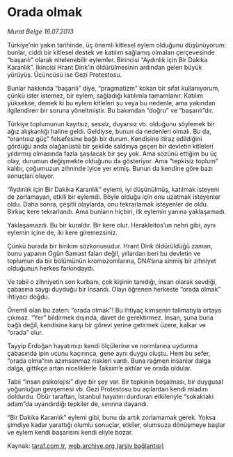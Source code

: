 # Orada olmak

*Murat Belge 16.07.2013*

<div class="yazi"><p>Türkiye’nin yakın tarihinde, üç önemli kitlesel eylem olduğunu düşünüyorum: bunlar, ciddi bir kitlesel destek ve katılım sağlamış olmaları çerçevesinde “başarılı” olarak nitelenebilir eylemler. Birincisi “Aydınlık için Bir Dakika Karanlık”. İkincisi Hrant Dink’in öldürülmesinin ardından gelen büyük yürüyüş. Üçüncüsü ise Gezi Protestosu.</p>
<p>Bunlar hakkında “başarılı” diye, “pragmatizm” kokan bir sıfat kullanıyorum, çünkü ister istemez, bir eylem, sağladığı katılımla tamamlanır. Katılım yüksekse, demek ki bu eylem kitleleri şu veya bu nedenle, ama yakından ilgilendiren bir soruna yöneltmiştir. Bu bakımdan “doğru” ve “başarılı”dır.</p>
<p>Türkiye toplumunun kayıtsız, sessiz, duyarsız vb. olduğunu söylemek bir ağız alışkanlığı haline geldi. Geldiyse, bunun da nedenleri olmalı. Bu da, “orantısız güç” felsefesine bağlı bir durum. Kendisine itiraz edildiğini gördüğü anda olağanüstü bir şekilde saldırıya geçen bir devletin kitleleri yıldırmış olmasında fazla şaşılacak bir şey yok. Ama sözünü ettiğim bu üç olay, durumun değişmekte olduğunu da gösteriyor. Ama “tepkisiz toplum” kalıbı, çoğumuzun zihninde iyice yer etmiş. Bunun da kendine göre bazı sonuçları oluyor.</p>
<p>“Aydınlık için Bir Dakika Karanlık” eylemi, iyi düşünülmüş, katılmak isteyeni de zorlamayan, etkili bir eylemdi. Böyle olduğu için onu uzatmak isteyenler oldu. Daha sonra, çeşitli olaylarda, onu tekrarlamak isteyenler de oldu. Birkaç kere tekrarlandı. Ama bunların hiçbiri, ilk eylemin yanına yaklaşamadı.</p>
<p>Yaklaşamazdı. Bu bir kuraldır. Bir kere olur. Herakleitos’un nehri gibi, aynı eylemin içine de, iki kere giremezsiniz.</p>
<p>Çünkü burada bir birikim sözkonusudur. Hrant Dink öldürüldüğü zaman, bunu yapanın Ogün Samast falan değil, yıllardan beri bu devletin ve toplumun da bir bölümünün kromozomlarına, DNA’sına sinmiş bir zihniyet olduğunun herkes farkındaydı.</p>
<p>Ve tabii o zihniyetin son kurbanı, çok kişinin tanıdığı, insan olarak sevdiği, çabasına saygı duyduğu bir insandı. Olayı öğrenen herkeste “orada olmak” ihtiyacı doğdu.</p>
<p>Önemli olan bu zaten: “orada olmak”! Bu ihtiyaç kimsenin talimatıyla ortaya çıkmaz. “Yer” bildirmek dışında, davet de gerektirmez. İnsan, şuna buna bağlı değil, kendisine karşı bir görevi yerine getirmek üzere, kalkar ve “orada” olur.</p>
<p>Tayyip Erdoğan hayatımızı kendi ölçülerine ve normlarına uydurma çabasında ipin ucunu kaçırınca, gene aynı duygu oluştu. Hem bu sefer, “orada olma”nın azımsanmaz riskleri vardı. Buna rağmen insanlar dalga dalga, gittikçe artan niceliklerle Taksim’e aktılar ve orada oldular.</p>
<p>Tabii “insan psikolojisi” diye bir şey var. Bir tepkinin boşalması, bir duygusal yoğunluğun gevşemesi vb. Gezi Protestosu bu açılardan kendi miadını doldurdu. Öbür taraftan, İstanbul hayatını durduran etkileriyle “sokaktaki adam”da uyandırdığı tepkiler de, sınırına dayandı.</p>
<p>“Bir Dakika Karanlık” eylemi gibi, bunu da artık zorlamamak gerek. Yoksa şimdiye kadar yarattığı olumlu sonuçlar, etkiler, olumsuza dönüşmeye başlar ve eylem kendi başarısını kendi eliyle bozar.</p>
</div>

Kaynak: [taraf.com.tr](http://www.taraf.com.tr:80/murat-belge/makale-orada-olmak.htm), [web.archive.org (arşiv bağlantısı)](http://web.archive.org/web/20130718084804/http://www.taraf.com.tr:80/murat-belge/makale-orada-olmak.htm)
